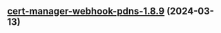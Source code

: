 

## [cert-manager-webhook-pdns-1.8.9](https://github.com/cyr-ius/truenas-charts/compare/cert-manager-webhook-pdns-1.8.8...cert-manager-webhook-pdns-1.8.9) (2024-03-13)

